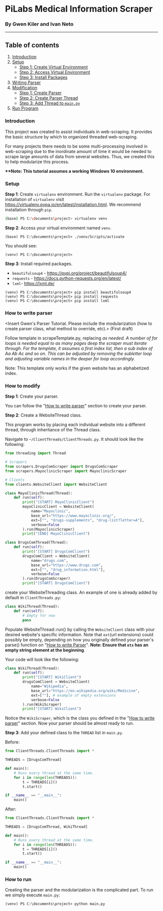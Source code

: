 # PiLabs Medical Information Scraper

### By Gwen Kiler and Ivan Neto

---

## Table of contents

1. [Introduction](#Introduction)
2. [Setup](#Setup)
    - [Step 1: Create Virtual Environment](#SetupStep1)
    - [Step 2: Access Virtual Environment](#SetupStep2)
    - [Step 3: Install Packages](#SetupStep3)
3. [Writing Parser](#ParserTutorial)
4. [Modification](#Modification)
    - [Step 1: Create Parser](#ModifyStep1)
    - [Step 2: Create Parser Thread](#ModifyStep2)
    - [Step 3: Add Thread to `main.py`](#ModifyStep3)
5. [Run Program](#Run)

### Introduction <a name="Introduction"></a>

This project was created to assist individuals in web-scraping. It provides the basic structure by which to organized threaded web-scraping.

For many projects there needs to be some multi-processing involved in web-scraping due to the inordinate amount of time it would be needed to scrape large amounts of data from several websites. Thus, we created this to help modularize this process.

**\*\*Note: This tutorial assumes a working Windows 10 environment.**

### Setup <a name="Setup"></a>

**Step 1**: Create `virtualenv` environment. Run the `virtualenv` package. For installation of `virtualenv` visit https://virtualenv.pypa.io/en/latest/installation.html. We recommend installation through `pip`. <a name="SetupStep1"></a>
```bash
(base) PS C:\documents\project> virtualenv venv
```

**Step 2**: Access your virtual environment named `venv`. <a name="SetupStep2"></a>
```
(base) PS C:\documents\project> ./venv/Scripts/activate
```
You should see:
```
(venv) PS C:\documents\project>
```

**Step 3**: Install required packages. <a name="SetupStep3"></a>
- `beautifulsoup4` - https://pypi.org/project/beautifulsoup4/
- `requests` - https://docs.python-requests.org/en/latest/
- `lxml`- https://lxml.de/
```
(venv) PS C:\documents\project> pip install beautifulsoup4
(venv) PS C:\documents\project> pip install requests
(venv) PS C:\documents\project> pip install lxml
```

### How to write parser <a name="ParserTutorial"></a>

\<Insert Gwen's Parser Tutorial. Please include the modularization (how to create parser class, what method to override, etc).\>
(First draft)

Follow template in scrapeTemplate.py, replacing <var> as needed.
A number of for loops is needed equal to as many pages deep the scraper must iterate through.
For the template, it assumes a first index list, then a sub index of Aa Ab Ac and so on. This can be adjusted by removing the subletter loop and adjusting variable names in the deeper for loop accordingly.
    
Note: This template only works if the given website has an alphabetized index.


### How to modify <a name="Modification"></a>

**Step 1**: Create your parser. <a name="ModifyStep1"></a>

You can follow the "[How to write parser](#ParserTutorial)" section to create your parser.

**Step 2**: Create a WebsiteThread class. <a name="ModifyStep2"></a>

This program works by placing each individual website into a different thread, through inheritance of the Thread class.

Navigate to `~/ClientThreads/ClientThreads.py`. It should look like the following:

```python
from threading import Thread

# Scrapers
from scrapers.DrugsComScraper import DrugsComScraper
from scrapers.MayoclinicScraper import MayoclinicScraper

# Clients
from clients.WebsiteClient import WebsiteClient

class MayoClinicThread(Thread):
    def run(self):
        print("[START] MayoClinicClient")
        mayoClinicClient = WebsiteClient(
            name="Mayoclinic",
            base_url="https://www.mayoclinic.org/",
            ext=["", "drugs-supplements", "drug-list?letter=A"],
            verbose=False
        ).run(MayoclinicScraper)
        print("[END] MayoClinicClient")

class DrugsComThread(Thread):
    def run(self):
        print("[START] DrugsComClient")
        drugsComClient = WebsiteClient(
            name="drugs.com",
            base_url="https://www.drugs.com",
            ext=["", "drug_information.html"],
            verbose=False
        ).run(DrugsComScraper)
        print("[START] DrugsComClient")
```

create your WebsiteThreading class. An example of one is already added by default in `ClientThreads.py`:

```python
class WikiThread(Thread):
    def run(self):
        # Empty for now
        pass
```

Populate WebsiteThread::run() by calling the `WebsiteClient` class with your desired website's specific information. Note that `ext`(url extensions) could possibly be empty, depending on how you originally defined your parser's parse() function on "[How to write Parser](#ParseTutorial)". **Note: Ensure that `etx` has an empty string element at the beginning**.

Your code will look like the following:

```python
class WikiThread(Thread):
    def run(self):
        print("[START] WikiClient")
        drugsComClient = WebsiteClient(
            name="Wikipedia",
            base_url="https://en.wikipedia.org/wiki/Medicine",
            ext=[""], # example of empty extensions
            verbose=False
        ).run(WikiScraper)
        print("[START] WikiClient")
```

Notice the `WikiScraper`, which is the class you defined in the "[How to write parser](#ParserTutorial)" section. Now your parser should be almost ready to run.

**Step 3**: Add your defined class to the `THREAD` list in `main.py`. <a name="ModifyStep3"></a>

Before:

```python
from ClientThreads.ClientThreads import *

THREADS = [DrugsComThread]

def main():
    # Runs every thread at the same time.
    for i in range(len(THREADS)):
        t = THREADS[i]()
        t.start()

if __name__ == "__main__":
    main()
```

After:

```python
from ClientThreads.ClientThreads import *

THREADS = [DrugsComThread, WikiThread]

def main():
    # Runs every thread at the same time.
    for i in range(len(THREADS)):
        t = THREADS[i]()
        t.start()

if __name__ == "__main__":
    main()
```

### How to run <a name="Run"></a>

Creating the parser and the modularization is the complicated part. To run we simply execute `main.py`:

```
(venv) PS C:\documents\project> python main.py
```

